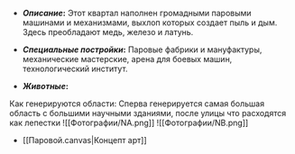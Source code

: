 - **_Описание_:**
    Этот квартал наполнен громадными паровыми машинами и механизмами, выхлоп которых создает пыль и дым. Здесь преобладают медь, железо и латунь.

- **_Специальные постройки_:**
    Паровые фабрики и мануфактуры, механические мастерские, арена для боевых машин, технологический институт.

- **_Животные_:**
    

 Как генерируются области:
	Сперва генерируется самая большая область с большими научными зданиями, после улицы что расходятся как лепестки
![[Фотографии/NA.png]]
![[Фотографии/NB.png]]
- [[Паровой.canvas|Концепт арт]]